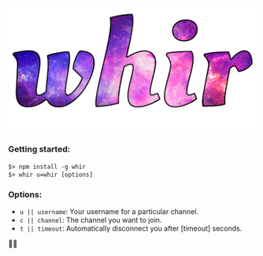 <p align="center">
	<a href="http://whir.io"><img src="static/img/whir.png" alt="whir.io" /></a>
</p>

### Getting started:
```
$> npm install -g whir
$> whir u=whir [options]
```

### Options:
- `u || username`: Your username for a particular channel.</li>
- `c || channel`: The channel you want to join.</li>
- `t || timeout`: Automatically disconnect you after [timeout] seconds.</li>

👍🏼
